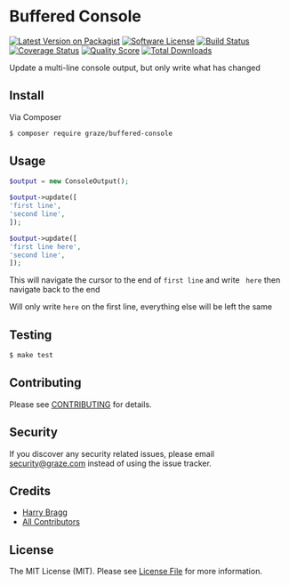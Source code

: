 # Buffered Console

[![Latest Version on Packagist](https://img.shields.io/packagist/v/graze/buffered-console.svg?style=flat-square)](https://packagist.org/packages/graze/buffered-console)
[![Software License](https://img.shields.io/badge/license-MIT-brightgreen.svg?style=flat-square)](LICENSE.md)
[![Build Status](https://img.shields.io/travis/graze/buffered-console/master.svg?style=flat-square)](https://travis-ci.org/graze/buffered-console)
[![Coverage Status](https://img.shields.io/scrutinizer/coverage/g/graze/buffered-console.svg?style=flat-square)](https://scrutinizer-ci.com/g/graze/buffered-console/code-structure)
[![Quality Score](https://img.shields.io/scrutinizer/g/graze/buffered-console.svg?style=flat-square)](https://scrutinizer-ci.com/g/graze/buffered-console)
[![Total Downloads](https://img.shields.io/packagist/dt/graze/buffered-console.svg?style=flat-square)](https://packagist.org/packages/graze/buffered-console)

Update a multi-line console output, but only write what has changed

<script type="text/javascript" src="http://asciinema.org/a/bokpbfbg8d4yolihmfimtoaqb.js" id="asciicast-bokpbfbg8d4yolihmfimtoaqb" async></script>

## Install

Via Composer

``` bash
$ composer require graze/buffered-console
```

## Usage

```php
$output = new ConsoleOutput();

$output->update([
'first line',
'second line',
]);

$output->update([
'first line here',
'second line',
]);
```

This will navigate the cursor to the end of `first line` and write ` here` then navigate back to the end

Will only write `here` on the first line, everything else will be left the same

## Testing

``` bash
$ make test
```

## Contributing

Please see [CONTRIBUTING](CONTRIBUTING.md) for details.

## Security

If you discover any security related issues, please email security@graze.com instead of using the issue tracker.

## Credits

- [Harry Bragg](https://github.com/h-bragg)
- [All Contributors](../../contributors)

## License

The MIT License (MIT). Please see [License File](LICENSE.md) for more information.
